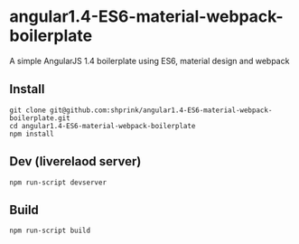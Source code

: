 # angular1.4-ES6-material-webpack-boilerplate
A simple AngularJS 1.4 boilerplate using ES6, material design and webpack

## Install

```
git clone git@github.com:shprink/angular1.4-ES6-material-webpack-boilerplate.git
cd angular1.4-ES6-material-webpack-boilerplate
npm install
```

## Dev (liverelaod server)

```
npm run-script devserver
```

## Build

```
npm run-script build
```
